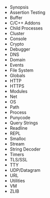 * Synopsis
* Assertion Testing
* Buffer
* C/C++ Addons
* Child Processes
* Cluster
* Console
* Crypto
* Debugger
* DNS
* Domain
* Events
* File System
* Globals
* HTTP
* HTTPS
* Modules
* Net
* OS
* Path
* Process
* Punycode
* Query Strings
* Readline
* REPL
* Smalloc
* Stream
* String Decoder
* Timers
* TLS/SSL
* TTY
* UDP/Datagram
* URL
* Utilities
* VM
* ZLIB
